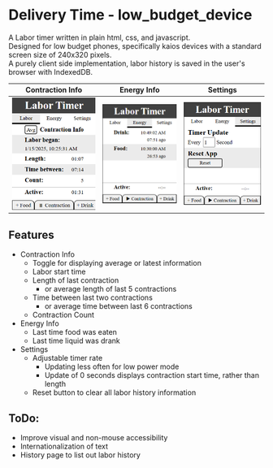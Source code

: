 # Delivery Time - low_budget_device

A Labor timer written in plain html, css, and javascript. <br/>
Designed for low budget phones, specifically kaios devices with a standard screen size of 240x320 pixels. <br/>
A purely client side implementation, labor history is saved in the user's browser with IndexedDB.

| Contraction Info        | Energy Info    | Settings  |
| :-------------: |:-------------:| :-----:|
| ![Contraction Info](https://github.com/t2techno/DeliveryTime/blob/readMe/low_budget_device_screenshots/contractionInfo.png?raw=true "Contraction Info") | ![Energy Info](https://github.com/t2techno/DeliveryTime/blob/readMe/low_budget_device_screenshots/energyInfo.png?raw=true "Energy Info") | ![Settings](https://github.com/t2techno/DeliveryTime/blob/readMe/low_budget_device_screenshots/settingsInfo.png?raw=true "Settings")

## Features
- Contraction Info
  - Toggle for displaying average or latest information
  - Labor start time
  - Length of last contraction
    - or average length of last 5 contractions
  - Time between last two contractions
    - or average time between last 6 contractions
  - Contraction Count
- Energy Info
  - Last time food was eaten
  - Last time liquid was drank
- Settings
  - Adjustable timer rate
    - Updating less often for low power mode
    - Update of 0 seconds displays contraction start time, rather than length
  - Reset button to clear all labor history information
 

## ToDo:
- Improve visual and non-mouse accessibility 
- Internationalization of text
- History page to list out labor history
